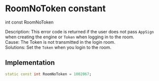 


# RoomNoToken constant







int const RoomNoToken
  




<p>Description: This error code is returned if the user does not pass <code>AppSign</code> when creating the engine or <code>Token</code> when logging in to the room. <br>Cause: The Token is not transmitted in the login room. <br>Solutions: Set the <code>Token</code> when you login to the room.</p>



## Implementation

```dart
static const int RoomNoToken = 1002067;
```







